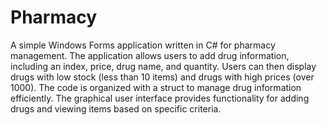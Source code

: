 # Pharmacy
A simple Windows Forms application written in C# for pharmacy management. The application allows users to add drug information, including an index, price, drug name, and quantity. Users can then display drugs with low stock (less than 10 items) and drugs with high prices (over 1000). The code is organized with a struct to manage drug information efficiently. The graphical user interface provides functionality for adding drugs and viewing items based on specific criteria.
